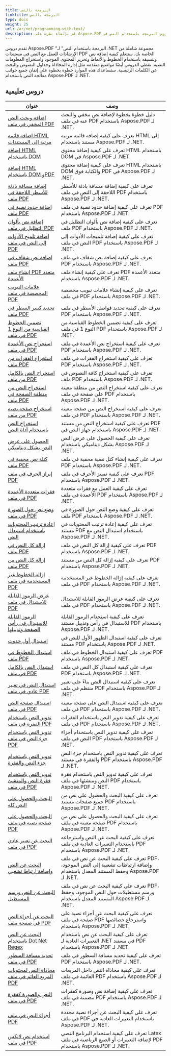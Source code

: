 ```yaml
---
title: البرمجة بالنص
linktitle: البرمجة بالنص
type: docs
weight: 25
url: /ar/net/programming-with-text/
description: قم بإلقاء نظرة على Aspose.PDF لدروس البرمجة باستخدام النص في .NET، والتي ترشدك خلال المعالجة المتقدمة للنصوص في مستندات PDF الخاصة بك.
---
```

تقدم دروس Aspose.PDF "البرمجة باستخدام النص" لـ .NET مجموعة شاملة من الإرشادات للعمل مع النص في مستندات PDF الخاصة بك. ستتعلم كيفية إضافة نص وتنسيقه باستخدام الخطوط والأنماط وتحرير المحتوى الموجود واستخراج المعلومات النصية. تغطي الدروس أيضًا مواضيع متقدمة مثل إدارة المحاذاة وجداول النصوص والبحث عن الكلمات الرئيسية. ستساعدك هذه الموارد خطوة بخطوة على إتقان جميع جوانب معالجة النص باستخدام Aspose.PDF لـ .NET.

## دروس تعليمية
| عنوان | وصف |
| --- | --- | 
| [إضافة وبحث النص المخفي في ملف PDF](./add-and-search-hidden-text/) | دليل خطوة بخطوة لإضافة نص مخفي والبحث عنه في ملف PDF باستخدام Aspose.PDF لـ .NET. |  
| [إضافة قائمة HTML مرتبة إلى المستندات](./add-html-ordered-list-into-documents/) | تعرف على كيفية إضافة قائمة مرتبة HTML إلى مستند باستخدام Aspose.PDF لـ .NET. |  
| [إضافة HTML باستخدام DOM](./add-html-using-dom/) | تعرف على كيفية إضافة محتوى HTML باستخدام DOM في Aspose.PDF لـ .NET. |  
| [إضافة HTML باستخدام DOM وPDF](./add-html-using-dom-and-overwrite/) | تعرف على كيفية إضافة محتوى HTML باستخدام DOM والكتابة فوق PDF في Aspose.PDF لـ .NET. |  
| [إضافة مسافة بادئة للأسطر اللاحقة في ملف PDF](./add-subsequent-lines-indent/) | تعرف على كيفية إضافة مسافة بادئة للأسطر اللاحقة إلى النص في ملف PDF باستخدام Aspose.PDF لـ .NET. |  
| [إضافة حدود نصية في ملف PDF](./add-text-border/) | تعرف على كيفية إضافة حدود نصية في ملف PDF باستخدام Aspose.PDF لـ .NET. |  
| [إضافة نص بألوان التظليل في ملف PDF](./add-text-with-shading-colors/) | تعرف على كيفية إضافة نص بألوان التظليل في ملف PDF باستخدام Aspose.PDF لـ .NET. |  
| [إضافة تلميح الأدوات إلى النص في ملف PDF](./add-tooltip-to-text/) | تعرف على كيفية إضافة تلميحات الأدوات إلى النص في ملف PDF باستخدام Aspose.PDF لـ .NET. |  
| [إضافة نص شفاف في ملف PDF](./add-transparent-text/) | تعرف على كيفية إضافة نص شفاف في ملف PDF باستخدام Aspose.PDF لـ .NET. |  
| [إنشاء ملف PDF متعدد الأعمدة](./create-multi-column-pdf/) | تعرف على كيفية إنشاء ملف PDF متعدد الأعمدة باستخدام Aspose.PDF لـ .NET. |  
| [علامات التبويب المخصصة في ملف PDF](./custom-tab-stops/) | تعرف على كيفية إنشاء علامات تبويب مخصصة في ملف PDF باستخدام Aspose.PDF لـ .NET. |  
| [تحديد كسر السطر في ملف PDF](./determine-line-break/) | تعرف على كيفية تحديد فواصل الأسطر في ملف PDF باستخدام Aspose.PDF لـ .NET. |  
| [تضمين الخطوط القياسية من النوع 1 في ملف PDF](./embed-standard-type-1fonts/) | تعرف على كيفية تضمين الخطوط القياسية من النوع 1 في ملف PDF باستخدام Aspose.PDF لـ .NET. |  
| [استخراج نص الأعمدة في ملف PDF](./extract-columns-text/) | تعرف على كيفية استخراج نص الأعمدة في ملف PDF باستخدام Aspose.PDF لـ .NET. |  
| [استخراج الفقرات من ملف PDF](./extract-paragraphs/) | تعرف على كيفية استخراج الفقرات في ملف PDF باستخدام Aspose.PDF لـ .NET. |   
| [استخراج النص بالكامل من ملف PDF](./extract-text-all/) |تعرف على كيفية استخراج كافة النصوص في ملف PDF باستخدام Aspose.PDF لـ .NET.|  
| [استخراج النص من منطقة الصفحة في ملف PDF](./extract-text-from-page-region/) | تعرف على كيفية استخراج النص من منطقة معينة على صفحة في ملف PDF باستخدام Aspose.PDF لـ .NET. |  
| [استخراج صفحة نصية من ملف PDF](./extract-text-page/) | تعرف على كيفية استخراج النص من صفحة معينة في ملف PDF باستخدام Aspose.PDF لـ .NET. |  
| [استخراج النص باستخدام أداة النص](./extract-text-using-text-device/) | تعرف على كيفية استخراج النص من مستند PDF باستخدام جهاز النص في Aspose.PDF لـ .NET. |  
| [الحصول على عرض النص بشكل ديناميكي](./get-width-of-text-dynamically/) | تعرف على كيفية الحصول على عرض النص بشكل ديناميكي باستخدام Aspose.PDF لـ .NET. |  
| [كتلة نص مخفية في ملف PDF](./hidden-text-block/) | تعرف على كيفية إنشاء كتل نصية مخفية في ملف PDF باستخدام Aspose.PDF لـ .NET. |  
| [إبراز الحرف في ملف PDF](./highlight-character-in-pdf/) | تعرف على كيفية تمييز الأحرف في ملف PDF باستخدام Aspose.PDF لـ .NET. |  
| [فقرات متعددة الأعمدة في ملف PDF](./multicolumn-paragraphs/) | تعرف على كيفية العمل مع فقرات متعددة الأعمدة في ملف PDF باستخدام Aspose.PDF لـ .NET. |  
| [وضع نص حول الصورة في ملف PDF](./placing-text-around-image/) | تعرف على كيفية وضع النص حول الصورة في ملف PDF باستخدام Aspose.PDF لـ .NET. |  
| [إعادة ترتيب المحتويات باستخدام استبدال النص](./rearrange-contents-using-text-replacement/) | تعرف على كيفية إعادة ترتيب المحتويات في مستند PDF باستخدام استبدال النص مع Aspose.PDF لـ .NET. |  
| [إزالة كل النص في ملف PDF](./remove-all-text/) | تعرف على كيفية إزالة كل النص في ملف PDF باستخدام Aspose.PDF لـ .NET. |  
| [إزالة كل النص من ملف PDF](./remove-all-text-from-pdf/) | تعرف على كيفية إزالة كل النص من مستند PDF باستخدام Aspose.PDF لـ .NET. |  
| [إزالة الخطوط غير المستخدمة في ملف PDF](./remove-unused-fonts/) | تعرف على كيفية إزالة الخطوط غير المستخدمة في ملف PDF باستخدام Aspose.PDF لـ .NET. |  
| [عرض الرموز القابلة للاستبدال في ملف PDF](./rendering-replaceable-symbols/) | تعرف على كيفية عرض الرموز القابلة للاستبدال في ملف PDF باستخدام Aspose.PDF لـ .NET. |  
| [الرموز القابلة للاستبدال في رأس الصفحة وتذييلها](./replaceable-symbols-in-header-footer/) | تعرف على كيفية استخدام الرموز القابلة للاستبدال في رأس وتذييل مستند PDF باستخدام Aspose.PDF لـ .NET. |  
| [استبدال أول حدوث](./replace-first-occurrence/) | تعرف على كيفية استبدال الظهور الأول للنص في مستند PDF باستخدام Aspose.PDF لـ .NET. |  
| [استبدال الخطوط في ملف PDF](./replace-fonts/) | تعرف على كيفية استبدال الخطوط في ملف PDF باستخدام Aspose.PDF لـ .NET. |  
| [استبدال النص بالكامل في ملف PDF](./replace-text-all/) | تعرف على كيفية استبدال كل النص في ملف PDF باستخدام Aspose.PDF لـ .NET. |  
| [استبدال النص في تعبير عادي في ملف PDF](./replace-text-on-regular-expression/) | تعرف على كيفية استبدال النص بناءً على تعبير منتظم في ملف PDF باستخدام Aspose.PDF لـ .NET. |  
| [استبدال صفحة النص في ملف PDF](./replace-text-page/) | تعرف على كيفية استبدال النص على صفحة معينة في ملف PDF باستخدام Aspose.PDF لـ .NET. |  
| [تدوير النص باستخدام الفقرة في ملف PDF](./rotate-text-using-paragraph/) | تعرف على كيفية تدوير النص باستخدام الفقرات في ملف PDF باستخدام Aspose.PDF لـ .NET. |  
| [تدوير النص باستخدام جزء النص في ملف PDF](./rotate-text-using-text-fragment/) | تعرف على كيفية تدوير النص باستخدام أجزاء النص في ملف PDF باستخدام Aspose.PDF لـ .NET. |  
| [تدوير النص باستخدام جزء النص والفقرة](./rotate-text-using-text-fragment-and-paragraph/) | تعرف على كيفية تدوير النص باستخدام جزء النص والفقرة في مستند PDF باستخدام Aspose.PDF لـ .NET. |  
| [تدوير النص باستخدام فقرة النص والمنشئ في ملف PDF](./rotate-text-using-text-paragraph-and-builder/) | تعرف على كيفية تدوير النص باستخدام فقرة النص ومنشئها في ملف PDF باستخدام Aspose.PDF لـ .NET. |  
| [البحث والحصول على النص كله](./search-and-get-text-all/) | تعرف على كيفية البحث والحصول على نص من جميع صفحات مستند PDF باستخدام Aspose.PDF لـ .NET. |  
| [البحث والحصول على صفحة نصية في ملف PDF](./search-and-get-text-page/) | تعرف على كيفية البحث والحصول على نص من صفحة معينة في ملف PDF باستخدام Aspose.PDF لـ .NET. |  
| [البحث عن تعبير عادي في ملف PDF](./search-regular-expression/) | تعرف على كيفية البحث عن النص واسترجاعه باستخدام التعبيرات العادية في ملف PDF باستخدام Aspose.PDF لـ .NET. |  
| [البحث عن النص وإضافة ارتباط تشعبي](./search-text-and-add-hyperlink/) | تعرف على كيفية البحث عن نص في ملف PDF، وإضافة ارتباطات تشعبية إلى النص الموجود، وحفظ المستند المعدل باستخدام Aspose.PDF لـ .NET. |  
| [البحث عن النص ورسم المستطيل](./search-text-and-draw-rectangle/) | تعرف على كيفية البحث عن نص في ملف PDF، ورسم مستطيلات حول النص الموجود، وحفظ المستند المعدل باستخدام Aspose.PDF لـ .NET. |  
| [البحث عن أجزاء النص في صفحة ملف PDF](./search-text-segments-page/) | تعرف على كيفية البحث عن أجزاء نصية على صفحة في ملف PDF واسترجاع خصائصها باستخدام Aspose.PDF لـ .NET. |  
| [البحث عن النص باستخدام Dot Net Regex](./search-text-with-dot-net-regex/) | تعرف على كيفية البحث عن نص باستخدام التعبيرات العادية لـ .NET في مستند PDF باستخدام Aspose.PDF لـ .NET. |   
| [تحديد مسافة السطور في ملف PDF](./specify-line-spacing/) | تعرف على كيفية تحديد مسافة السطور في ملف PDF باستخدام Aspose.PDF لـ .NET. |  
| [محاذاة النص لمحتويات المربع العائم في ملف PDF](./text-alignment-for-floating-box-contents/) | تعرف على كيفية محاذاة النص داخل المربعات العائمة في ملف PDF باستخدام Aspose.PDF لـ .NET. |  
| [النص والصورة كفقرة في ملف PDF](./text-and-image-as-paragraph/) | تعرف على كيفية إضافة نص وصورة كفقرات مضمنة في ملف PDF باستخدام Aspose.PDF لـ .NET. |  
| [أجزاء النص في ملف PDF](./text-segments/) | تعرف على كيفية البحث عن أجزاء نصية محددة في ملف PDF باستخدام التعبيرات العادية في Aspose.PDF لـ .NET. |  
| [استخدام نص لاتكس في ملف PDF](./use-latex-script/) | تعرف على كيفية استخدام البرنامج النصي Latex لإضافة التعبيرات أو الصيغ الرياضية في ملف PDF باستخدام Aspose.PDF لـ .NET. |  